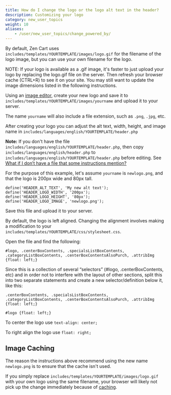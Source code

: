 ```yaml
---
title: How do I change the logo or the logo alt text in the header?
description: Customizing your logo 
category: new_user_topics
weight: 10
aliases: 
    - /user/new_user_topics/change_powered_by/
---
```


By default, Zen Cart uses `includes/templates/YOURTEMPLATE/images/logo.gif` for the filename of the logo image, but you can use your own filename for the logo.

NOTE: If your logo is available as a .gif image, it's faster to just upload your logo by replacing the logo.gif file on the server. Then refresh your browser cache (CTRL+R) to see it on your site. You may still want to update the image dimensions listed in the following instructions.

Using an [image editor](/user/first_steps/useful_tools/#graphics-editors), create your new logo and save it to `includes/templates/YOURTEMPLATE/images/yourname` and upload it to your server.

The name `yourname` will also include a file extension, such as `.png`, `.jpg`, etc. 

After creating your logo you can adjust the alt text, width, height, and image name in `includes/languages/english/YOURTEMPLATE/header.php`

**Note:** If you don't have the file `includes/languages/english/YOURTEMPLATE/header.php`, then copy `includes/languages/english/header.php` to `includes/languages/english/YOURTEMPLATE/header.php` before editing.  See [What if I don’t have a file that some instructions mention?](/user/new_user_topics/no_such_file/)

For the purpose of this example, let's assume `yourname` is `newlogo.png`, and that the logo is 200px wide and 80px tall.

```
define('HEADER_ALT_TEXT', 'My new alt text');
define('HEADER_LOGO_WIDTH', '200px');
define('HEADER_LOGO_HEIGHT', '80px');
define('HEADER_LOGO_IMAGE', 'newlogo.png');
```

Save this file and upload it to your server. 

By default, the logo is left aligned. Changing the alignment involves making a modification to your `includes/templates/YOURTEMPLATE/css/stylesheet.css`. 

Open the file and find the following:

```
#logo, .centerBoxContents, .specialsListBoxContents, .categoryListBoxContents, .centerBoxContentsAlsoPurch, .attribImg {float: left;}
```

Since this is a collection of several “selectors” (#logo, .centerBoxContents, etc) and in order not to interfere with the layout of other sections, split this into two separate statements and create a new selector/definition below it, like this:

```
.centerBoxContents, .specialsListBoxContents, .categoryListBoxContents, .centerBoxContentsAlsoPurch, .attribImg {float: left;}

#logo {float: left;}
```

To center the logo use `text-align: center;`

To right align the logo use `float: right;`

## Image Caching 

The reason the instructions above recommend using the new name `newlogo.png` is to ensure that the cache isn't used.

If you simply replace `includes/templates/YOURTEMPLATE/images/logo.gif` with your own logo using the same filename, your browser will likely not pick up the change immediately because of [caching](/user/new_user_topics/caching/).

